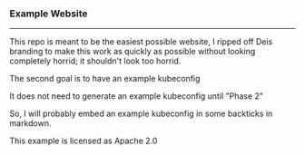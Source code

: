 ### Example Website

---

This repo is meant to be the easiest possible website, I ripped off Deis
branding to make this work as quickly as possible without looking completely 
horrid; it shouldn't look too horrid.

The second goal is to have an example kubeconfig

It does not need to generate an example kubeconfig until "Phase 2"

So, I will probably embed an example kubeconfig in some backticks in markdown.

This example is licensed as Apache 2.0
